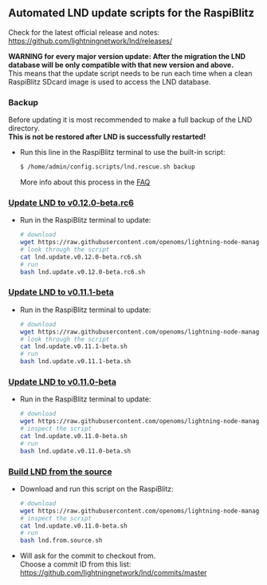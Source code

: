 ## Automated LND update scripts for the RaspiBlitz
Check for the latest official release and notes:
<https://github.com/lightningnetwork/lnd/releases/>

**WARNING for every major version update: After the migration
the LND database will be only compatible with that new version and above.**  
This means that the update script needs to be run each time when a
clean RaspiBlitz SDcard image is used to access the LND database.

### Backup
Before updating it is most recommended to make a full backup
of the LND directory.  
**This is not be restored after LND is successfully restarted!**

* Run this line in the RaspiBlitz terminal to use the built-in script:

    ```bash
    $ /home/admin/config.scripts/lnd.rescue.sh backup
    ```

    More info about this process in the
    [FAQ](https://github.com/rootzoll/raspiblitz/blob/master/FAQ.md#2-making-a-complete-lnd-data-backup)


### [Update LND to v0.12.0-beta.rc6](lnd.update.v0.12.0-beta.rc6.sh)
* Run in the RaspiBlitz terminal to update:  

    ```bash
    # download
    wget https://raw.githubusercontent.com/openoms/lightning-node-management/master/lnd.updates/lnd.update.v0.12.0-beta.rc6.sh
    # look through the script
    cat lnd.update.v0.12.0-beta.rc6.sh
    # run
    bash lnd.update.v0.12.0-beta.rc6.sh
    ```
### [Update LND to v0.11.1-beta](lnd.update.v0.11.1-beta.sh)
* Run in the RaspiBlitz terminal to update:  

    ```bash
    # download
    wget https://raw.githubusercontent.com/openoms/lightning-node-management/master/lnd.updates/lnd.update.v0.11.1-beta.sh
    # look through the script
    cat lnd.update.v0.11.1-beta.sh
    # run
    bash lnd.update.v0.11.1-beta.sh
    ```

### [Update LND to v0.11.0-beta](lnd.update.v0.11.0-beta.sh)
* Run in the RaspiBlitz terminal to update:  

    ```bash
    # download
    wget https://raw.githubusercontent.com/openoms/lightning-node-management/master/lnd.updates/lnd.update.v0.11.0-beta.sh
    # inspect the script
    cat lnd.update.v0.11.0-beta.sh
    # run
    bash lnd.update.v0.11.0-beta.sh
    ```

### [Build LND from the source](lnd.from.source.sh)

* Download and run this script on the RaspiBlitz:  

    ```bash
    # download
    wget https://raw.githubusercontent.com/openoms/lightning-node-management/master/lnd.updates/lnd.from.source.sh 
    # inspect the script
    cat lnd.update.v0.11.0-beta.sh
    # run
    bash lnd.from.source.sh
    ```

* Will ask for the commit to checkout from.  
Choose a commit ID from this list:
<https://github.com/lightningnetwork/lnd/commits/master>
